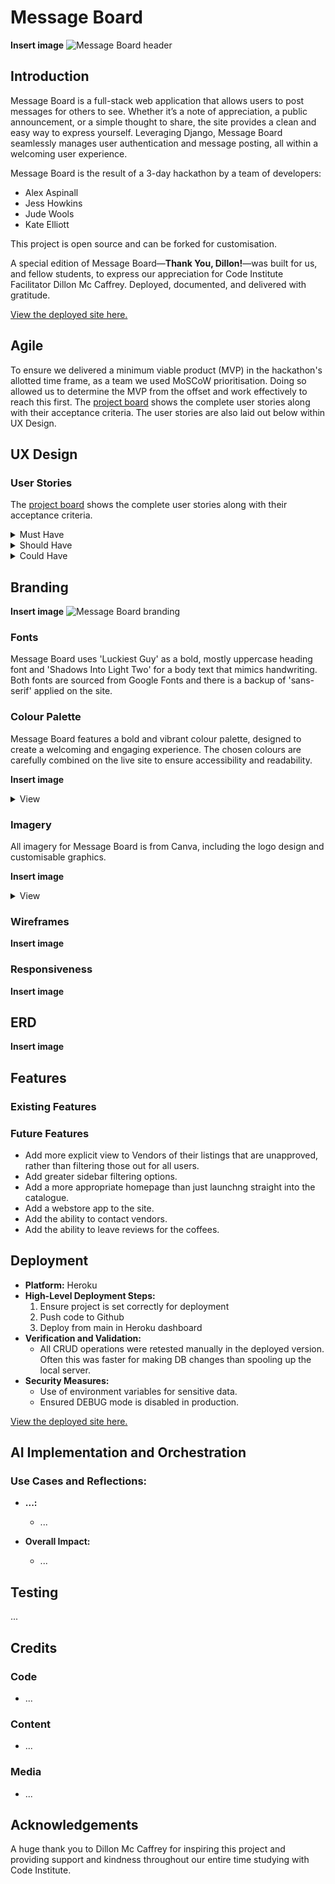 # Message Board

**Insert image**
![Message Board header](assets/images)

## Introduction
Message Board is a full-stack web application that allows users to post messages for others to see. Whether it’s a note of appreciation, a public announcement, or a simple thought to share, the site provides a clean and easy way to express yourself. Leveraging Django, Message Board seamlessly manages user authentication and message posting, all within a welcoming user experience.

Message Board is the result of a 3-day hackathon by a team of developers:

* Alex Aspinall
* Jess Howkins
* Jude Wools
* Kate Elliott

This project is open source and can be forked for customisation.  

A special edition of Message Board—**Thank You, Dillon!**—was built for us, and fellow students, to express our appreciation for Code Institute Facilitator Dillon Mc Caffrey. Deployed, documented, and delivered with gratitude.

<a href="..." target="_blank">View the deployed site here.</a>

## Agile

To ensure we delivered a minimum viable product (MVP) in the hackathon's allotted time frame, as a team we used MoSCoW prioritisation. Doing so allowed us to determine the MVP from the offset and work effectively to reach this first. The <a href="" target="_blank">project board</a> shows the complete user stories along with their acceptance criteria. The user stories are also laid out below within UX Design.

## UX Design
### User Stories

The <a href="" target="_blank">project board</a> shows the complete user stories along with their acceptance criteria.

<details><summary>Must Have</summary>

* As a ...
</details>

<details><summary>Should Have</summary>

* As a ...
</details>

<details><summary>Could Have</summary>

* As a ...
</details>

## Branding

**Insert image**
![Message Board branding](assets/images)

### Fonts

Message Board uses 'Luckiest Guy' as a bold, mostly uppercase heading font and 'Shadows Into Light Two' for a body text that mimics handwriting. Both fonts are sourced from Google Fonts and there is a backup of 'sans-serif' applied on the site.

### Colour Palette

Message Board features a bold and vibrant colour palette, designed to create a welcoming and engaging experience. The chosen colours are carefully combined on the live site to ensure accessibility and readability.

**Insert image** 
<details><summary>View</summary>

![Message Board colour palette](assets/images)
</details>

### Imagery

All imagery for Message Board is from Canva, including the logo design and customisable graphics.

**Insert image** 
<details><summary>View</summary>

![Message Board imagery](assets/images)
</details>

### Wireframes

**Insert image** 

### Responsiveness

**Insert image** 

## ERD

**Insert image** 
    
## Features

### Existing Features

### Future Features
- Add more explicit view to Vendors of their listings that are unapproved, rather than filtering those out for all users.
- Add greater sidebar filtering options.
- Add a more appropriate homepage than just launchng straight into the catalogue.
- Add a webstore app to the site.
- Add the ability to contact vendors.
- Add the ability to leave reviews for the coffees.

## Deployment
- **Platform:** Heroku
- **High-Level Deployment Steps:** 
  1. Ensure project is set correctly for deployment
  2. Push code to Github
  3. Deploy from main in Heroku dashboard
- **Verification and Validation:**
  - All CRUD operations were retested manually in the deployed version. Often this was faster for making DB changes than spooling up the local server.
- **Security Measures:**
  - Use of environment variables for sensitive data.
  - Ensured DEBUG mode is disabled in production.

 <a href="..." target="_blank">View the deployed site here.</a>

## AI Implementation and Orchestration
### Use Cases and Reflections:
  - **...:**
    - ...

- **Overall Impact:**
  - ...

## Testing

...

## Credits
### Code
* ...

### Content
* ...

### Media
* ...

## Acknowledgements
A huge thank you to Dillon Mc Caffrey for inspiring this project and providing support and kindness throughout our entire time studying with Code Institute.
